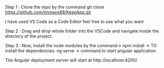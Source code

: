 Step 1 : Clone the repo by the command git clone https://github.com/immaxx88/KeepApp.git

I have used VS Code as a Code Editor feel free to use what you want

Step 2 : Drag and drop whole folder into the VSCode and navigate inside the directory of the project.

Step 3 : Now, install the node modules by the command->   npm install -> TO install the dependencies. ng serve -> command to start angular application 

The Angular deployment server will start at http://localhost:4200/ 

